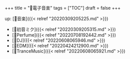+++
title = "📂電子音楽"
tags = ["TOC"]
draft = false
+++

up: [📂音楽]({{< relref "20220309205225.md" >}})

-   [📝初音ミク]({{< relref "20220309205315.md" >}})
-   [📝Perfume]({{< relref "20220708192442.md" >}})
-   [🔖DJ]({{< relref "20220608065946.md" >}})
-   [🔖EDM]({{< relref "20220424212900.md" >}})
-   [🔖TranceMusic]({{< relref "20220608065921.md" >}})
